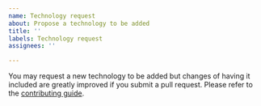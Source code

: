 ```yaml
---
name: Technology request
about: Propose a technology to be added
title: ''
labels: Technology request
assignees: ''

---
```


You may request a new technology to be added but changes of having it included are greatly improved if you submit a pull request. Please refer to the [contributing guide](https://github.com/AliasIO/wappalyzer/blob/master/CONTRIBUTING.md).

